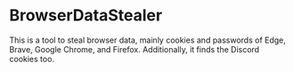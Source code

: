 # BrowserDataStealer
This is a tool to steal browser data, mainly cookies and passwords of Edge, Brave, Google Chrome, and Firefox. Additionally, it finds the Discord cookies too.
